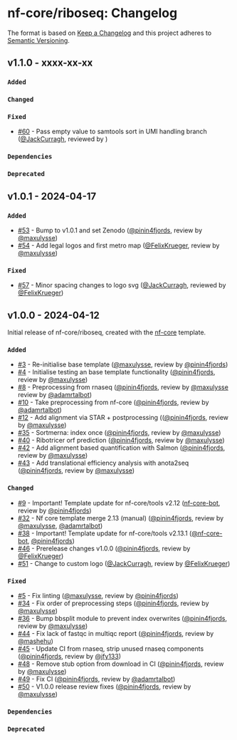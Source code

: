 # nf-core/riboseq: Changelog

The format is based on [Keep a Changelog](https://keepachangelog.com/en/1.0.0/)
and this project adheres to [Semantic Versioning](https://semver.org/spec/v2.0.0.html).

## v1.1.0 - xxxx-xx-xx

### `Added`

### `Changed`

### `Fixed`

- [#60](https://github.com/nf-core/riboseq/pull/60) - Pass empty value to samtools sort in UMI handling branch ([@JackCurragh](https://github.com/JackCurragh), reviewed by []())

### `Dependencies`

### `Deprecated`

## v1.0.1 - 2024-04-17

### `Added`

- [#53](https://github.com/nf-core/riboseq/pull/53) - Bump to v1.0.1 and set Zenodo ([@pinin4fjords](https://github.com/pinin4fjords), review by [@maxulysse](https://github.com/maxulysse))
- [#54](https://github.com/nf-core/riboseq/pull/54) - Add legal logos and first metro map ([@FelixKrueger](https://github.com/FelixKrueger), review by [@maxulysse](https://github.com/maxulysse))

### `Fixed`

- [#57](https://github.com/nf-core/riboseq/pull/57) - Minor spacing changes to logo svg ([@JackCurragh](https://github.com/JackCurragh), reviewed by [@FelixKrueger](https://github.com/FelixKrueger))

## v1.0.0 - 2024-04-12

Initial release of nf-core/riboseq, created with the [nf-core](https://nf-co.re/) template.

### `Added`

- [#3](https://github.com/nf-core/riboseq/pull/3) - Re-initialise base template ([@maxulysse](https://github.com/maxulysse), review by [@pinin4fjords](https://github.com/pinin4fjords))
- [#4](https://github.com/nf-core/riboseq/pull/4) - Initialise testing an base template functionality ([@pinin4fjords](https://github.com/pinin4fjords), review by [@maxulysse](https://github.com/maxulysse))
- [#8](https://github.com/nf-core/riboseq/pull/8) - Preprocessing from rnaseq ([@pinin4fjords](https://github.com/pinin4fjords), review by [@maxulysse](https://github.com/maxulysse) review by [@adamrtalbot](https://github.com/adamrtalbot))
- [#10](https://github.com/nf-core/riboseq/pull/10) - Take preprocessing from nf-core ([@pinin4fjords](https://github.com/pinin4fjords), review by [@adamrtalbot](https://github.com/adamrtalbot))
- [#12](https://github.com/nf-core/riboseq/pull/12) - Add alignment via STAR + postprocessing (([@pinin4fjords](https://github.com/pinin4fjords), review by [@maxulysse](https://github.com/maxulysse))
- [#35](https://github.com/nf-core/riboseq/pull/35) - Sortmerna: index once ([@pinin4fjords](https://github.com/pinin4fjords), review by [@maxulysse](https://github.com/maxulysse))
- [#40](https://github.com/nf-core/riboseq/pull/40) - Ribotricer orf prediction ([@pinin4fjords](https://github.com/pinin4fjords), review by [@maxulysse](https://github.com/maxulysse))
- [#42](https://github.com/nf-core/riboseq/pull/42) - Add alignment based quantification with Salmon ([@pinin4fjords](https://github.com/pinin4fjords), review by [@maxulysse](https://github.com/maxulysse))
- [#43](https://github.com/nf-core/riboseq/pull/43) - Add translational efficiency analysis with anota2seq ([@pinin4fjords](https://github.com/pinin4fjords), review by [@maxulysse](https://github.com/maxulysse))

### `Changed`

- [#9](https://github.com/nf-core/riboseq/pull/9) - Important! Template update for nf-core/tools v2.12 ([nf-core-bot](https://github.com/nf-core-bot), review by [@pinin4fjords](https://github.com/pinin4fjords))
- [#32](https://github.com/nf-core/riboseq/pull/32) - Nf core template merge 2.13 (manual) ([@pinin4fjords](https://github.com/pinin4fjords), review by [@maxulysse](https://github.com/maxulysse), [@adamrtalbot](https://github.com/adamrtalbot))
- [#38](https://github.com/nf-core/riboseq/pull/38) - Important! Template update for nf-core/tools v2.13.1 ([@nf-core-bot](https://github.com/nf-core-bot), [@pinin4fjords](https://github.com/pinin4fjords))
- [#46](https://github.com/nf-core/riboseq/pull/46) - Prerelease changes v1.0.0 ([@pinin4fjords](https://github.com/pinin4fjords), review by [@FelixKrueger](https://github.com/FelixKrueger))
- [#51](https://github.com/nf-core/riboseq/pull/51) - Change to custom logo ([@JackCurragh](https://github.com/jackcurragh), review by [@FelixKrueger](https://github.com/FelixKrueger))

### `Fixed`

- [#5](https://github.com/nf-core/riboseq/pull/5) - Fix linting ([@maxulysse](https://github.com/maxulysse), review by [@pinin4fjords](https://github.com/pinin4fjords))
- [#34](https://github.com/nf-core/riboseq/pull/34) - Fix order of preprocessing steps ([@pinin4fjords](https://github.com/pinin4fjords), review by [@maxulysse](https://github.com/maxulysse))
- [#36](https://github.com/nf-core/riboseq/pull/36) - Bump bbsplit module to prevent index overwrites ([@pinin4fjords](https://github.com/pinin4fjords), review by [@maxulysse](https://github.com/maxulysse))
- [#44](https://github.com/nf-core/riboseq/pull/44) - Fix lack of fastqc in multiqc report ([@pinin4fjords](https://github.com/pinin4fjords), review by [@mashehu](https://github.com/mashehu))
- [#45](https://github.com/nf-core/riboseq/pull/45) - Update CI from rnaseq, strip unused rnaseq components ([@pinin4fjords](https://github.com/pinin4fjords), review by [@jfy133](https://github.com/jfy133))
- [#48](https://github.com/nf-core/riboseq/pull/48) - Remove stub option from download in CI ([@pinin4fjords](https://github.com/pinin4fjords), review by [@maxulysse](https://github.com/maxulysse))
- [#49](https://github.com/nf-core/riboseq/pull/49) - Fix CI ([@pinin4fjords](https://github.com/pinin4fjords), review by [@adamrtalbot](https://github.com/adamrtalbot))
- [#50](https://github.com/nf-core/riboseq/pull/50) - V1.0.0 release review fixes ([@pinin4fjords](https://github.com/pinin4fjords), review by [@maxulysse](https://github.com/maxulysse))

### `Dependencies`

### `Deprecated`
